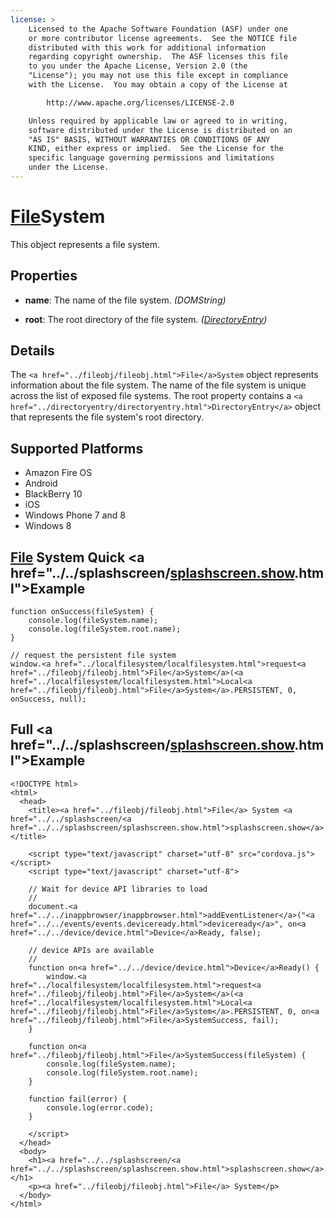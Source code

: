 ```yaml
---
license: >
    Licensed to the Apache Software Foundation (ASF) under one
    or more contributor license agreements.  See the NOTICE file
    distributed with this work for additional information
    regarding copyright ownership.  The ASF licenses this file
    to you under the Apache License, Version 2.0 (the
    "License"); you may not use this file except in compliance
    with the License.  You may obtain a copy of the License at

        http://www.apache.org/licenses/LICENSE-2.0

    Unless required by applicable law or agreed to in writing,
    software distributed under the License is distributed on an
    "AS IS" BASIS, WITHOUT WARRANTIES OR CONDITIONS OF ANY
    KIND, either express or implied.  See the License for the
    specific language governing permissions and limitations
    under the License.
---
```


# <a href="../fileobj/fileobj.html">File</a>System

This object represents a file system.

## Properties

- __name__: The name of the file system. _(DOMString)_

- __root__: The root directory of the file system. _(<a href="../directoryentry/directoryentry.html">DirectoryEntry</a>)_

## Details

The `<a href="../fileobj/fileobj.html">File</a>System` object represents information about the file system.
The name of the file system is unique across the list of exposed
file systems.  The root property contains a `<a href="../directoryentry/directoryentry.html">DirectoryEntry</a>` object
that represents the file system's root directory.

## Supported Platforms

- Amazon Fire OS
- Android
- BlackBerry 10
- iOS
- Windows Phone 7 and 8
- Windows 8

## <a href="../fileobj/fileobj.html">File</a> System Quick <a href="../../splashscreen/<a href="../../splashscreen/splashscreen.show.html">splashscreen.show</a>.html">Example</a>

    function onSuccess(fileSystem) {
        console.log(fileSystem.name);
        console.log(fileSystem.root.name);
    }

    // request the persistent file system
    window.<a href="../localfilesystem/localfilesystem.html">request<a href="../fileobj/fileobj.html">File</a>System</a>(<a href="../localfilesystem/localfilesystem.html">Local<a href="../fileobj/fileobj.html">File</a>System</a>.PERSISTENT, 0, onSuccess, null);

## Full <a href="../../splashscreen/<a href="../../splashscreen/splashscreen.show.html">splashscreen.show</a>.html">Example</a>

    <!DOCTYPE html>
    <html>
      <head>
        <title><a href="../fileobj/fileobj.html">File</a> System <a href="../../splashscreen/<a href="../../splashscreen/splashscreen.show.html">splashscreen.show</a>.html">Example</a></title>

        <script type="text/javascript" charset="utf-8" src="cordova.js"></script>
        <script type="text/javascript" charset="utf-8">

        // Wait for device API libraries to load
        //
        document.<a href="../../inappbrowser/inappbrowser.html">addEventListener</a>("<a href="../../events/events.deviceready.html">deviceready</a>", on<a href="../../device/device.html">Device</a>Ready, false);

        // device APIs are available
        //
        function on<a href="../../device/device.html">Device</a>Ready() {
            window.<a href="../localfilesystem/localfilesystem.html">request<a href="../fileobj/fileobj.html">File</a>System</a>(<a href="../localfilesystem/localfilesystem.html">Local<a href="../fileobj/fileobj.html">File</a>System</a>.PERSISTENT, 0, on<a href="../fileobj/fileobj.html">File</a>SystemSuccess, fail);
        }

        function on<a href="../fileobj/fileobj.html">File</a>SystemSuccess(fileSystem) {
            console.log(fileSystem.name);
            console.log(fileSystem.root.name);
        }

        function fail(error) {
            console.log(error.code);
        }

        </script>
      </head>
      <body>
        <h1><a href="../../splashscreen/<a href="../../splashscreen/splashscreen.show.html">splashscreen.show</a>.html">Example</a></h1>
        <p><a href="../fileobj/fileobj.html">File</a> System</p>
      </body>
    </html>

